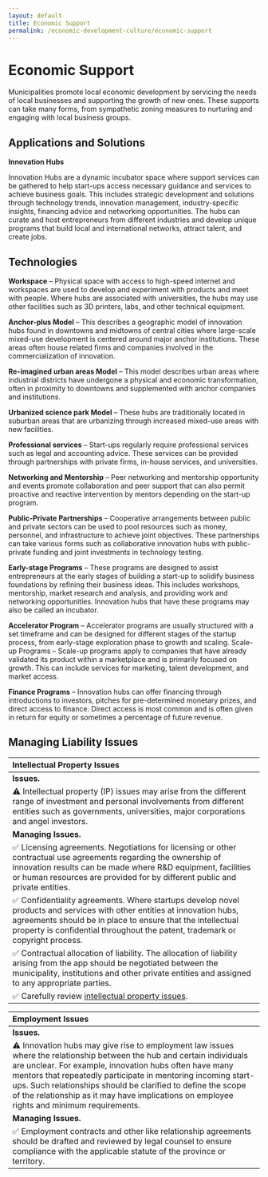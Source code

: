 ```yaml
---
layout: default
title: Economic Support
permalink: /economic-development-culture/economic-support
---
```


# Economic Support

Municipalities promote local economic development by servicing the needs of local businesses and supporting the growth of new ones. These supports can take many forms, from sympathetic zoning measures to nurturing and engaging with local business groups.

## Applications and Solutions

**Innovation Hubs**

Innovation Hubs are a dynamic incubator space where support services can be gathered to help start-ups access necessary guidance and services to achieve business goals. This includes strategic development and solutions through technology trends, innovation management, industry-specific insights, financing advice and networking opportunities. The hubs can curate and host entrepreneurs from different industries and develop unique programs that build local and international networks, attract talent, and create jobs.

## Technologies

**Workspace** – Physical space with access to high-speed internet and workspaces are used to develop and experiment with products and meet with people. Where hubs are associated with universities, the hubs may use other facilities such as 3D printers, labs, and other technical equipment.

**Anchor-plus Model** – This describes a geographic model of innovation hubs found in downtowns and midtowns of central cities where large-scale mixed-use development is centered around major anchor institutions. These areas often house related firms and companies involved in the commercialization of innovation.

**Re-imagined urban areas Model** – This model describes urban areas where industrial districts have undergone a physical and economic transformation, often in proximity to downtowns and supplemented with anchor companies and institutions.

**Urbanized science park Model** – These hubs are traditionally located in suburban areas that are urbanizing through increased mixed-use areas with new facilities.

**Professional services** – Start-ups regularly require professional services such as legal and accounting advice. These services can be provided through partnerships with private firms, in-house services, and universities.

**Networking and Mentorship** – Peer networking and mentorship opportunity and events promote collaboration and peer support that can also permit proactive and reactive intervention by mentors depending on the start-up program.

**Public-Private Partnerships** – Cooperative arrangements between public and private sectors can be used to pool resources such as money, personnel, and infrastructure to achieve joint objectives. These partnerships can take various forms such as collaborative innovation hubs with public-private funding and joint investments in technology testing.

**Early-stage Programs** – These programs are designed to assist entrepreneurs at the early stages of building a start-up to solidify business foundations by refining their business ideas. This includes workshops, mentorship, market research and analysis, and providing work and networking opportunities. Innovation hubs that have these programs may also be called an incubator.

**Accelerator Program** – Accelerator programs are usually structured with a set timeframe and can be designed for different stages of the startup process, from early-stage exploration phase to growth and scaling. Scale-up Programs – Scale-up programs apply to companies that have already validated its product within a marketplace and is primarily focused on growth. This can include services for marketing, talent development, and market access.

**Finance Programs** – Innovation hubs can offer financing through introductions to investors, pitches for pre-determined monetary prizes, and direct access to finance. Direct access is most common and is often given in return for equity or sometimes a percentage of future revenue.

## Managing Liability Issues

| Intellectual Property Issues |
| :--- |
| **Issues.** |
| ⚠ Intellectual property \(IP\) issues may arise from the different range of investment and personal involvements from different entities such as governments, universities, major corporations and angel investors. |
| **Managing Issues.** |
| ✅ Licensing agreements. Negotiations for licensing or other contractual use agreements regarding the ownership of innovation results can be made where R&D equipment, facilities or human resources are provided for by different public and private entities. |
| ✅ Confidentiality agreements. Where startups develop novel products and services with other entities at innovation hubs, agreements should be in place to ensure that the intellectual property is confidential throughout the patent, trademark or copyright process. |
| ✅ Contractual allocation of liability. The allocation of liability arising from the app should be negotiated between the municipality, institutions and other private entities and assigned to any appropriate parties. |
| ✅ Carefully review [intellectual property issues](https://cippic-ca.github.io/SmartCityToolkit/intellectual-property.html). |

| Employment Issues |
| :--- |
| **Issues.** |
| ⚠ Innovation hubs may give rise to employment law issues where the relationship between the hub and certain individuals are unclear. For example, innovation hubs often have many mentors that repeatedly participate in mentoring incoming start-ups. Such relationships should be clarified to define the scope of the relationship as it may have implications on employee rights and minimum requirements. |
| **Managing Issues.** |
| ✅ Employment contracts and other like relationship agreements should be drafted and reviewed by legal counsel to ensure compliance with the applicable statute of the province or territory. |

